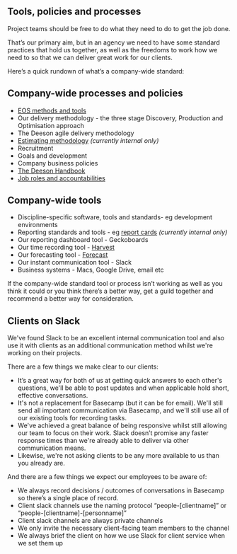 ## Tools, policies and processes

Project teams should be free to do what they need to do to get the job done. 

That’s our primary aim, but in an agency we need to have some standard practices that hold us together, as well as the freedoms to work how we need to so that we can deliver great work for our clients.

Here’s a quick rundown of what’s a company-wide standard:

## Company-wide processes and policies

- [EOS methods and tools](https://www.eosworldwide.com/what-is-eos)
- Our delivery methodology - the three stage Discovery, Production and Optimisation approach
- The Deeson agile delivery methodology
- [Estimating methodology](https://docs.google.com/document/d/115Pup6P7hL1tMS6K4cSX_ewzWom96Eb3dtmrOlR3alw/edit)  _(currently internal only)_
- Recruitment
- Goals and development
- Company business policies
- [The Deeson Handbook](http://deeson-codex.readthedocs.io/en/latest/)
- [Job roles and accountabilities](http://deeson-codex.readthedocs.io/en/latest/handbook/roles-at-deeson/)

## Company-wide tools

- Discipline-specific software, tools and standards- eg development environments
- Reporting standards and tools - eg [report cards](https://docs.google.com/spreadsheets/d/1RYEHvwX79gxh23FKGeR_bg-FmYY_dCBIOxkCCypTmU4/edit#gid=0) _(currently internal only)_
- Our reporting dashboard tool - Geckoboards
- Our time recording tool - [Harvest](https://deesonemedia.harvestapp.com/overview)
- Our forecasting tool - [Forecast](https://forecastapp.com/89482/schedule/team)
- Our instant communication tool - Slack
- Business systems - Macs, Google Drive, email etc

If the company-wide standard tool or process isn’t working as well as you think it could or you think there’s a better way, get a guild together and recommend a better way for consideration.

## Clients on Slack

We've found Slack to be an excellent internal communication tool and also use it with clients as an additional communication method whilst we're working on their projects.

There are a few things we make clear to our clients:

- It’s a great way for both of us at getting quick answers to each other's questions, we'll be able to post updates and when applicable hold short, effective conversations.
- It's not a replacement for Basecamp (but it can be for email). We'll still send all important communication via Basecamp, and we'll still use all of our existing tools for recording tasks.
- We've achieved a great balance of being responsive whilst still allowing our team to focus on their work. Slack doesn’t promise any faster response times than we're already able to deliver via other communication means.
- Likewise, we're not asking clients to be any more available to us than you already are.

And there are a few things we expect our employees to be aware of:

- We always record decisions / outcomes of conversations in Basecamp so there’s a single place of record.
- Client slack channels use the naming protocol “people-[clientname]” or “people-[clientname]-[personname]”
- Client slack channels are always private channels
- We only invite the necessary client-facing team members to the channel
- We always brief the client on how we use Slack for client service when we set them up
